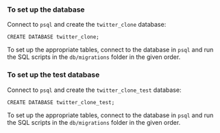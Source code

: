 ### To set up the database

Connect to `psql` and create the `twitter_clone` database:

```
CREATE DATABASE twitter_clone;
```

To set up the appropriate tables, connect to the database in `psql` and run the SQL scripts in the `db/migrations` folder in the given order.

### To set up the test database

Connect to `psql` and create the `twitter_clone_test` database:

```
CREATE DATABASE twitter_clone_test;
```

To set up the appropriate tables, connect to the database in `psql` and run the SQL scripts in the `db/migrations` folder in the given order.